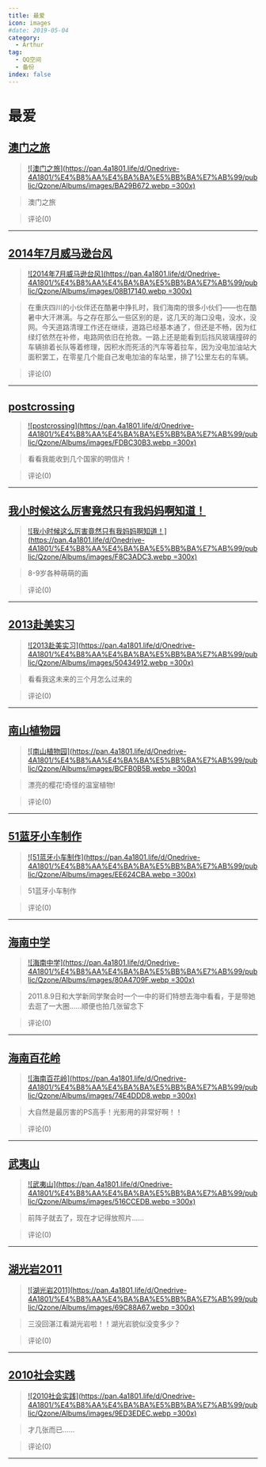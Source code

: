 ```yaml
---
title: 最爱
icon: images
#date: 2019-05-04
category:
  - Arthur
tag:
  - QQ空间
  - 备份
index: false
---
```

# 最爱
## [澳门之旅](/Arthur/Qzone/相册/最爱/澳门之旅)


>[![澳门之旅](https://pan.4a1801.life/d/Onedrive-4A1801/%E4%B8%AA%E4%BA%BA%E5%BB%BA%E7%AB%99/public/Qzone/Albums/images/BA29B672.webp =300x)](/Arthur/Qzone/相册/最爱/澳门之旅) 

>澳门之旅 


> 评论(0)


---
## [2014年7月威马逊台风](/Arthur/Qzone/相册/最爱/20147月威马逊台风)


>[![2014年7月威马逊台风](https://pan.4a1801.life/d/Onedrive-4A1801/%E4%B8%AA%E4%BA%BA%E5%BB%BA%E7%AB%99/public/Qzone/Albums/images/08B17140.webp =300x)](/Arthur/Qzone/相册/最爱/20147月威马逊台风) 


>在重庆四川的小伙伴还在酷暑中挣扎时，我们海南的很多小伙们——也在酷暑中大汗淋漓。与之存在那么一些区别的是，这几天的海口没电，没水，没网。今天道路清理工作还在继续，道路已经基本通了，但还是不畅，因为红绿灯依然在补修，电路网依旧在抢救。一路上还是能看到后挡风玻璃撞碎的车辆排着长队等着修理，因积水而死活的汽车等着拉车，因为没电加油站大面积罢工，在零星几个能自己发电加油的车站里，排了1公里左右的车辆。 


> 评论(0)


---
## [postcrossing](/Arthur/Qzone/相册/最爱/postcrossing)


>[![postcrossing](https://pan.4a1801.life/d/Onedrive-4A1801/%E4%B8%AA%E4%BA%BA%E5%BB%BA%E7%AB%99/public/Qzone/Albums/images/FDBC30B3.webp =300x)](/Arthur/Qzone/相册/最爱/postcrossing) 


>看看我能收到几个国家的明信片！ 


> 评论(0)


---
## [我小时候这么厉害竟然只有我妈妈啊知道！](/Arthur/Qzone/相册/最爱/我小时候这么厉害竟然只有我妈妈啊知道)


>[![我小时候这么厉害竟然只有我妈妈啊知道！](https://pan.4a1801.life/d/Onedrive-4A1801/%E4%B8%AA%E4%BA%BA%E5%BB%BA%E7%AB%99/public/Qzone/Albums/images/F8C3ADC3.webp =300x)](/Arthur/Qzone/相册/最爱/我小时候这么厉害竟然只有我妈妈啊知道) 


>8-9岁各种萌萌的画 


> 评论(0)


---
## [2013赴美实习](/Arthur/Qzone/相册/最爱/2013赴美实习)


>[![2013赴美实习](https://pan.4a1801.life/d/Onedrive-4A1801/%E4%B8%AA%E4%BA%BA%E5%BB%BA%E7%AB%99/public/Qzone/Albums/images/50434912.webp =300x)](/Arthur/Qzone/相册/最爱/2013赴美实习) 


>看看我这未来的三个月怎么过来的 


> 评论(0)


---
## [南山植物园](/Arthur/Qzone/相册/最爱/南山植物园)


>[![南山植物园](https://pan.4a1801.life/d/Onedrive-4A1801/%E4%B8%AA%E4%BA%BA%E5%BB%BA%E7%AB%99/public/Qzone/Albums/images/BCFB0B5B.webp =300x)](/Arthur/Qzone/相册/最爱/南山植物园) 


>漂亮的樱花!奇怪的温室植物! 


> 评论(0)


---
## [51蓝牙小车制作](/Arthur/Qzone/相册/最爱/51蓝牙小车制作)


>[![51蓝牙小车制作](https://pan.4a1801.life/d/Onedrive-4A1801/%E4%B8%AA%E4%BA%BA%E5%BB%BA%E7%AB%99/public/Qzone/Albums/images/EE624CBA.webp =300x)](/Arthur/Qzone/相册/最爱/51蓝牙小车制作) 


>51蓝牙小车制作 


> 评论(0)


---
## [海南中学](/Arthur/Qzone/相册/最爱/海南中学)


>[![海南中学](https://pan.4a1801.life/d/Onedrive-4A1801/%E4%B8%AA%E4%BA%BA%E5%BB%BA%E7%AB%99/public/Qzone/Albums/images/80A4709F.webp =300x)](/Arthur/Qzone/相册/最爱/海南中学) 


>2011.8.9日和大学新同学聚会时一个一中的哥们特想去海中看看，于是带她去逛了一大圈……顺便也拍几张留念下 


> 评论(0)


---
## [海南百花岭](/Arthur/Qzone/相册/最爱/海南百花岭)


>[![海南百花岭](https://pan.4a1801.life/d/Onedrive-4A1801/%E4%B8%AA%E4%BA%BA%E5%BB%BA%E7%AB%99/public/Qzone/Albums/images/74E4DDD8.webp =300x)](/Arthur/Qzone/相册/最爱/海南百花岭) 


>大自然是最厉害的PS高手！光影用的非常好啊！！ 


> 评论(0)


---
## [武夷山](/Arthur/Qzone/相册/最爱/武夷山)


>[![武夷山](https://pan.4a1801.life/d/Onedrive-4A1801/%E4%B8%AA%E4%BA%BA%E5%BB%BA%E7%AB%99/public/Qzone/Albums/images/516CCEDB.webp =300x)](/Arthur/Qzone/相册/最爱/武夷山) 


>前阵子就去了，现在才记得放照片…… 


> 评论(0)


---
## [湖光岩2011](/Arthur/Qzone/相册/最爱/湖光岩2011)


>[![湖光岩2011](https://pan.4a1801.life/d/Onedrive-4A1801/%E4%B8%AA%E4%BA%BA%E5%BB%BA%E7%AB%99/public/Qzone/Albums/images/69C88A67.webp =300x)](/Arthur/Qzone/相册/最爱/湖光岩2011) 


>三没回湛江看湖光岩啦！！湖光岩貌似没变多少？ 


> 评论(0)


---
## [2010社会实践](/Arthur/Qzone/相册/最爱/2010社会实践)


>[![2010社会实践](https://pan.4a1801.life/d/Onedrive-4A1801/%E4%B8%AA%E4%BA%BA%E5%BB%BA%E7%AB%99/public/Qzone/Albums/images/9ED3EDEC.webp =300x)](/Arthur/Qzone/相册/最爱/2010社会实践) 


>才几张而已…… 


> 评论(0)


---